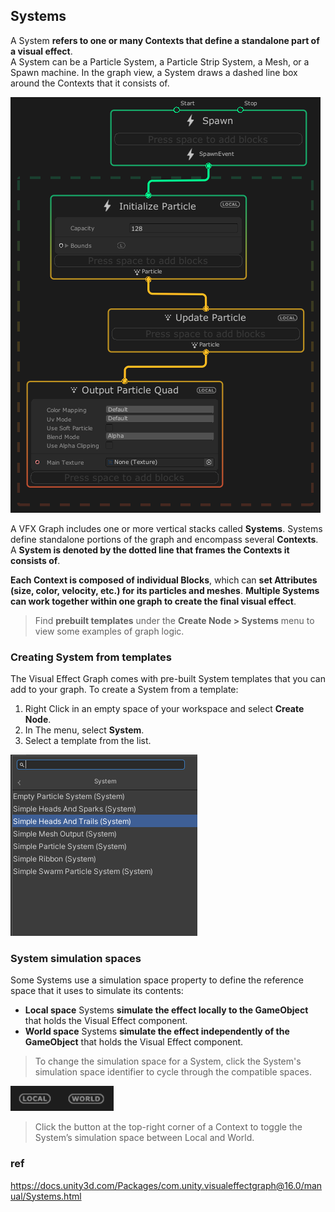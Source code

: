 ## Systems

A System **refers to one or many Contexts that define a standalone part of a visual effect**. \
A System can be a Particle System, a Particle Strip System, a Mesh, or a Spawn machine. In the graph view, a System draws a dashed line box around the Contexts that it consists of.


![](./img/SystemDrawBox.png)

A VFX Graph includes one or more vertical stacks called **Systems**. Systems define standalone portions of the graph and encompass several **Contexts**. A **System is denoted by the dotted line that frames the Contexts it consists of**.

**Each Context is composed of individual Blocks**, which can **set Attributes (size, color, velocity, etc.) for its particles and meshes**. **Multiple Systems can work together within one graph to create the final visual effect**.

> Find **prebuilt templates** under the **Create Node > Systems** menu to view some examples of graph logic.

### Creating System from templates

The Visual Effect Graph comes with pre-built System templates that you can add to your graph. To create a System from a template:

1.  Right Click in an empty space of your workspace and select **Create Node**.
2.  In The menu, select **System**.
3.  Select a template from the list.

![](./img/System_template.png)


### System simulation spaces

Some Systems use a simulation space property to define the reference space that it uses to simulate its contents:

- **Local space** Systems **simulate the effect locally to the GameObject** that holds the Visual Effect component.
- **World space** Systems **simulate the effect independently of the GameObject** that holds the Visual Effect component.

> To change the simulation space for a System, click the System's simulation space identifier to cycle through the compatible spaces.


![](./img/SystemSpaceLocalWorld.png)


> Click the button at the top-right corner of a Context to toggle the System’s simulation space between Local and World.

### ref
https://docs.unity3d.com/Packages/com.unity.visualeffectgraph@16.0/manual/Systems.html
